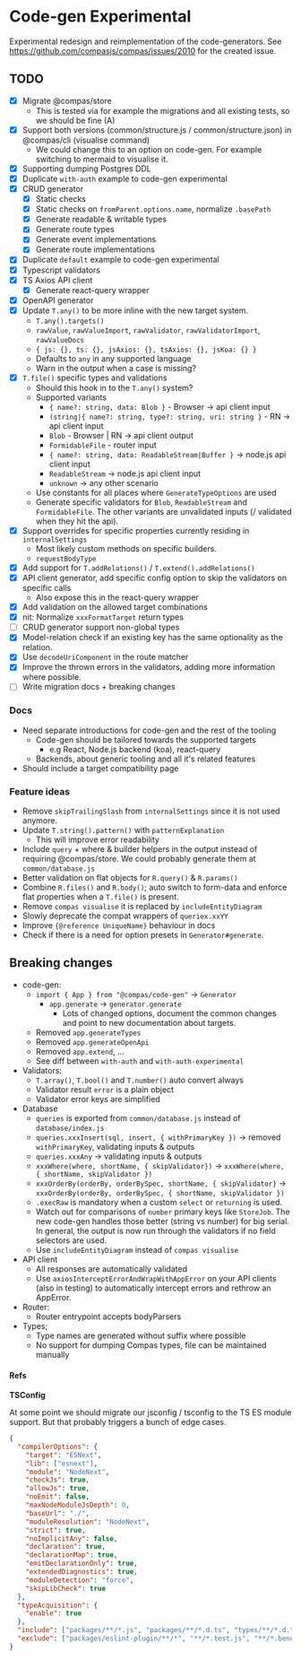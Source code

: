 # Code-gen Experimental

Experimental redesign and reimplementation of the code-generators. See
https://github.com/compasjs/compas/issues/2010 for the created issue.

## TODO

- [x] Migrate @compas/store
  - This is tested via for example the migrations and all existing tests, so we
    should be fine (A)
- [x] Support both versions (common/structure.js / common/structure.json) in
      @compas/cli (visualise command)
  - We could change this to an option on code-gen. For example switching to
    mermaid to visualise it.
- [x] Supporting dumping Postgres DDL
- [x] Duplicate `with-auth` example to code-gen experimental
- [x] CRUD generator
  - [x] Static checks
  - [x] Static checks on `fromParent.options.name`, normalize `.basePath`
  - [x] Generate readable & writable types
  - [x] Generate route types
  - [x] Generate event implementations
  - [x] Generate route implementations
- [x] Duplicate `default` example to code-gen experimental
- [x] Typescript validators
- [x] TS Axios API client
  - [x] Generate react-query wrapper
- [x] OpenAPI generator
- [x] Update `T.any()` to be more inline with the new target system.
  - `T.any().targets()`
  - `rawValue`, `rawValueImport`, `rawValidator`, `rawValidatorImport`,
    `rawValueDocs`
  - `{ js: {}, ts: {}, jsAxios: {}, tsAxios: {}, jsKoa: {} }`
  - Defaults to `any` in any supported language
  - Warn in the output when a case is missing?
- [x] `T.file()` specific types and validations
  - Should this hook in to the `T.any()` system?
  - Supported variants
    - `{ name?: string, data: Blob }` - Browser -> api client input
    - `(string|{ name?: string, type?: string, uri: string }` - RN -> api client
      input
    - `Blob` - Browser | RN -> api client output
    - `FormidableFile` - router input
    - `{ name?: string, data: ReadableStream|Buffer }` -> node.js api client
      input
    - `ReadableStream` -> node.js api client input
    - `unknown` -> any other scenario
  - Use constants for all places where `GenerateTypeOptions` are used
  - Generate specific validators for `Blob`, `ReadableStream` and
    `FormidableFile`. The other variants are unvalidated inputs (/ validated
    when they hit the api).
- [x] Support overrides for specific properties currently residing in
      `internalSettings`
  - Most likely custom methods on specific builders.
  - `requestBodyType`
- [x] Add support for `T.addRelations()` / `T.extend().addRelations()`
- [x] API client generator, add specific config option to skip the validators on
      specific calls
  - Also expose this in the react-query wrapper
- [x] Add validation on the allowed target combinations
- [x] nit: Normalize `xxxFormatTarget` return types
- [ ] CRUD generator support non-global types
- [x] Model-relation check if an existing key has the same optionality as the
      relation.
- [x] Use `decodeUriComponent` in the route matcher
- [x] Improve the thrown errors in the validators, adding more information where
      possible.
- [ ] Write migration docs + breaking changes

### Docs

- Need separate introductions for code-gen and the rest of the tooling
  - Code-gen should be tailored towards the supported targets
    - e.g React, Node.js backend (koa), react-query
  - Backends, about generic tooling and all it's related features
- Should include a target compatibility page

### Feature ideas

- Remove `skipTrailingSlash` from `internalSettings` since it is not used
  anymore.
- Update `T.string().pattern()` with `patternExplanation`
  - This will improve error readability
- Include `query` + where & builder helpers in the output instead of requiring
  @compas/store. We could probably generate them at `common/database.js`
- Better validation on flat objects for `R.query()` & `R.params()`
- Combine `R.files()` and `R.body()`; auto switch to form-data and enforce flat
  properties when a `T.file()` is present.
- Remove `compas visualise` it is replaced by `includeEntityDiagram`
- Slowly deprecate the compat wrappers of `queriex.xxYY`
- Improve `{@reference UniqueName}` behaviour in docs
- Check if there is a need for option presets in `Generator#generate`.

## Breaking changes

- code-gen:
  - `import { App } from "@compas/code-gen"` -> `Generator`
    - `app.generate` -> `generator.generate`
      - Lots of changed options, document the common changes and point to new
        documentation about targets.
  - Removed `app.generateTypes`
  - Removed `app.generateOpenApi`
  - Removed `app.extend`, ...
  - See diff between `with-auth` and `with-auth-experimental`
- Validators:
  - `T.array()`, `T.bool()` and `T.number()` auto convert always
  - Validator result `error` is a plain object
  - Validator error keys are simplified
- Database
  - `queries` is exported from `common/database.js` instead of
    `database/index.js`
  - `queries.xxxInsert(sql, insert, { withPrimaryKey })` -> removed
    `withPrimaryKey`, validating inputs & outputs
  - `queries.xxxAny` -> validating inputs & outputs
  - `xxxWhere(where, shortName, { skipValidator})` ->
    `xxxWhere(where, { shortName, skipValidator })`
  - `xxxOrderBy(orderBy, orderBySpec, shortName, { skipValidator}` ->
    `xxxOrderBy(orderBy, orderBySpec, { shortName, skipValidator })`
  - `.execRaw` is mandatory when a custom `select` or `returning` is used.
  - Watch out for comparisons of `number` primary keys like `StoreJob`. The new
    code-gen handles those better (string vs number) for big serial. In general,
    the output is now run through the validators if no field selectors are used.
  - Use `includeEntityDiagram` instead of `compas visualise`
- API client
  - All responses are automatically validated
  - Use `axiosInterceptErrorAndWrapWithAppError` on your API clients (also in
    testing) to automatically intercept errors and rethrow an AppError.
- Router:
  - Router entrypoint accepts bodyParsers
- Types;
  - Type names are generated without suffix where possible
  - No support for dumping Compas types, file can be maintained manually

#### Refs

**TSConfig**

At some point we should migrate our jsconfig / tsconfig to the TS ES module
support. But that probably triggers a bunch of edge cases.

```json
{
  "compilerOptions": {
    "target": "ESNext",
    "lib": ["esnext"],
    "module": "NodeNext",
    "checkJs": true,
    "allowJs": true,
    "noEmit": false,
    "maxNodeModuleJsDepth": 0,
    "baseUrl": "./",
    "moduleResolution": "NodeNext",
    "strict": true,
    "noImplicitAny": false,
    "declaration": true,
    "declarationMap": true,
    "emitDeclarationOnly": true,
    "extendedDiagnostics": true,
    "moduleDetection": "force",
    "skipLibCheck": true
  },
  "typeAcquisition": {
    "enable": true
  },
  "include": ["packages/**/*.js", "packages/**/*.d.ts", "types/**/*.d.ts"],
  "exclude": ["packages/eslint-plugin/**/*", "**/*.test.js", "**/*.bench.js"]
}
```
